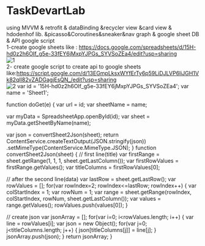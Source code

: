 # TaskDevartLab
using MVVM &amp; retrofit &amp; dataBinding &amp;recycler view &amp;card view &amp; hdodenhof lib. &amp;picasso&amp;Coroutines&amp;sneaker&amp;nav graph &amp; google sheet DB &amp; API google script <br/>
1-create google sheets like : https://docs.google.com/spreadsheets/d/15H-hd0z2h6OIf_g5e-33fEY6jMxpYJPGs_SYVSoZEa4/edit?usp=sharing <br/>
![1](https://user-images.githubusercontent.com/19371586/136418932-62b83b1e-b12d-489f-9de9-78ecfc4e3368.PNG)
<br/>
2- create google script to create api to google sheets like:https://script.google.com/d/13EGmpLksxWYfErTy6p59LiDJLVP6liJGH1Vk82qIl82vZADGagjEsQN_/edit?usp=sharing <br/>
![2](https://user-images.githubusercontent.com/19371586/136419150-a879e0af-04a8-4eee-a2b1-d044dc53cde8.PNG)
var id = '15H-hd0z2h6OIf_g5e-33fEY6jMxpYJPGs_SYVSoZEa4';
var name = 'Sheet1';

function doGet(e) {
  var url = id;
  var sheetName = name;

  var myData = SpreadsheetApp.openById(id);
  var sheet = myData.getSheetByName(name);

  var json = convertSheet2Json(sheet);
  return ContentService.createTextOutput(JSON.stringify(json))
    .setMimeType(ContentService.MimeType.JSON);
}
function convertSheet2Json(sheet) {
  // first line(title)
  var firstRange = sheet.getRange(1, 1, 1, sheet.getLastColumn());
  var firstRowValues = firstRange.getValues();
  var titleColumns = firstRowValues[0];

  // after the second line(data)
  var lastRow = sheet.getLastRow();
  var rowValues = [];
  for(var rowIndex=2; rowIndex<=lastRow; rowIndex++) {
    var colStartIndex = 1;
    var rowNum = 1;
    var range = sheet.getRange(rowIndex, colStartIndex, rowNum, sheet.getLastColumn());
    var values = range.getValues();
    rowValues.push(values[0]);
  }

  // create json
  var jsonArray = [];
  for(var i=0; i<rowValues.length; i++) {
    var line = rowValues[i];
    var json = new Object();
    for(var j=0; j<titleColumns.length; j++) {
      json[titleColumns[j]] = line[j];
    }
    jsonArray.push(json);
  }
  return jsonArray;
}
